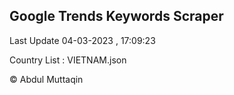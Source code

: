 

## Google Trends Keywords Scraper 
 
Last Update 04-03-2023 , 17:09:23

Country List :
VIETNAM.json



© Abdul Muttaqin 
